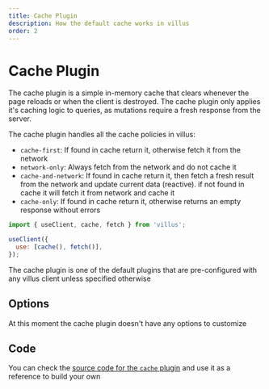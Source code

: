 ```yaml
---
title: Cache Plugin
description: How the default cache works in villus
order: 2
---
```


# Cache Plugin

The cache plugin is a simple in-memory cache that clears whenever the page reloads or when the client is destroyed. The cache plugin only applies it's caching logic to queries, as mutations require a fresh response from the server.

The cache plugin handles all the cache policies in villus:

- `cache-first`: If found in cache return it, otherwise fetch it from the network
- `network-only`: Always fetch from the network and do not cache it
- `cache-and-network`: If found in cache return it, then fetch a fresh result from the network and update current data (reactive). if not found in cache it will fetch it from network and cache it
- `cache-only`: If found in cache return it, otherwise returns an empty response without errors

```js
import { useClient, cache, fetch } from 'villus';

useClient({
  use: [cache(), fetch()],
});
```

<doc-tip>

The cache plugin is one of the default plugins that are pre-configured with any villus client unless specified otherwise

</doc-tip>

## Options

At this moment the cache plugin doesn't have any options to customize

## Code

You can check the [source code for the `cache` plugin](https://github.com/logaretm/villus/blob/main/packages/villus/src/cache.ts) and use it as a reference to build your own
